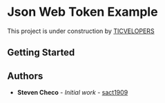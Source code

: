 # Json Web Token Example

This project is under construction by <a href='https://ticvelopers.com'>TICVELOPERS</a>

## Getting Started

## Authors

* **Steven Checo** - *Initial work* - [sact1909](https://github.com/sact1909)
